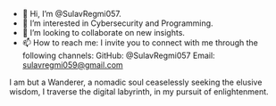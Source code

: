 - 👋 Hi, I’m @SulavRegmi057.
- 👀 I’m interested in Cybersecurity and Programming.
- 💞️ I’m looking to collaborate on new insights.
- 📫 How to reach me: I invite you to connect with me through the following channels:
                            GitHub: @SulavRegmi057
                            Email: sulavregmi059@gmail.com

I am but a Wanderer, a nomadic soul ceaselessly seeking the elusive wisdom,
I traverse the digital labyrinth, in my pursuit of enlightenment.
